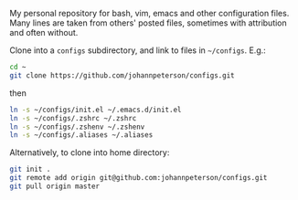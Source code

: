 My personal repository for bash, vim, emacs and other configuration files.
Many lines are taken from others' posted files, sometimes with attribution and often without.

Clone into a `configs` subdirectory, and link to files in
`~/configs`.  E.g.:

```bash
cd ~
git clone https://github.com/johannpeterson/configs.git
```

then

```bash
ln -s ~/configs/init.el ~/.emacs.d/init.el
ln -s ~/configs/.zshrc ~/.zshrc
ln -s ~/configs/.zshenv ~/.zshenv
ln -s ~/configs/.aliases ~/.aliases
```

Alternatively, to clone into home directory:

```bash
git init .
git remote add origin git@github.com:johannpeterson/configs.git
git pull origin master
```
